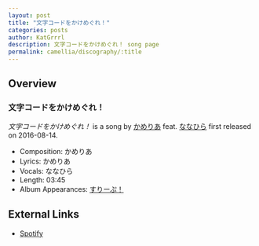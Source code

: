 ```yaml
---
layout: post
title: "文字コードをかけめぐれ！"
categories: posts
author: KatGrrrl
description: 文字コードをかけめぐれ！ song page
permalink: camellia/discography/:title
---
```


## Overview

### 文字コードをかけめぐれ！

*文字コードをかけめぐれ！* is a song by [かめりあ](<{% link postsWiki/_posts/2023-12-10-camellia.md %}>) feat. [ななひら](#) first released on 2016-08-14.

* Composition: かめりあ
* Lyrics: かめりあ
* Vocals: ななひら
* Length: 03:45
* Album Appearances: [すりーぷ！](<{% link postsInclude/_posts/camellia/albums/Sleep/2023-12-18-Sleep.md %}>)

## External Links

* [Spotify](https://open.spotify.com/track/3inR3HsdBYHBhV7Hh0WQzZ?si=04e17590381f4a98)
